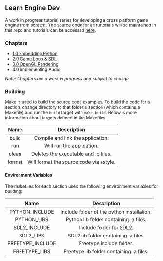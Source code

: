 ## Learn Engine Dev

A work in progress tutorial series for developing a cross platform game engine from scratch.  The source code for all turtorials will be maintained in this repo and tutorials can be accessed [here](https://chukobyte.github.io/learn-engine-dev/).

### Chapters

- [1.0 Embedding Python](https://chukobyte.github.io/learn-engine-dev/embedding_python/hello_python/)
- [2.0 Game Loop & SDL](https://chukobyte.github.io/learn-engine-dev/game_loop_and_sdl/game_loop_introduction/)
- [3.0 OpenGL Rendering](https://chukobyte.github.io/learn-engine-dev/opengl_rendering/asset_management/)
- [4.0 Implementing Audio](https://chukobyte.github.io/learn-engine-dev/implementing_audio/using_sdl_mixer/)

*Note: Chapters are a work in progress and subject to change*

### Building

[Make](https://www.gnu.org/software/make/) is used to build the source code examples.  To build the code for a section, change directory to that folder's section (which contains a Makefile) and run the `build` target with `make build`.  Below is more information about targets defined in the Makefiles.

| Name   | Description                                  |
|:------:|:--------------------------------------------:|
| build  | Compile and link the application.            |
| run    | Will run the application.                    |
| clean  | Deletes the executable and .o files.         |
| format | Will format the source code via astyle.      |

#### Environment Variables

The makefiles for each section used the following environment variables for building:

| Name             | Description                                |
|:----------------:|:------------------------------------------:|
| PYTHON_INCLUDE   | Include folder of the python installation. |
| PYTHON_LIBS      | Python lib folder containing .a files.     |
| SDL2_INCLUDE     | Include folder for SDL2.                   |
| SDL2_LIBS        | SDL2 lib folder containing .a files.       |
| FREETYPE_INCLUDE | Freetype include folder.                   |
| FREETYPE_LIBS    | Freetype lib folder containing .a files.   |
